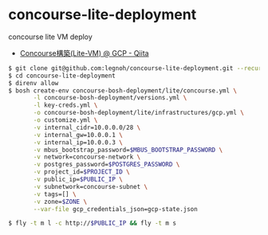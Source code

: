 concourse-lite-deployment
====

concourse lite VM deploy
- [Concourse構築(Lite-VM) @ GCP - Qiita](https://qiita.com/legnoh/items/75083932334b434dfa7f)

```sh
$ git clone git@github.com:legnoh/concourse-lite-deployment.git --recursive
$ cd concourse-lite-deployment
$ direnv allow
$ bosh create-env concourse-bosh-deployment/lite/concourse.yml \
       -l concourse-bosh-deployment/versions.yml \
       -l key-creds.yml \
       -o concourse-bosh-deployment/lite/infrastructures/gcp.yml \
       -o customize.yml \
       -v internal_cidr=10.0.0.0/28 \
       -v internal_gw=10.0.0.1 \
       -v internal_ip=10.0.0.3 \
       -v mbus_bootstrap_password=$MBUS_BOOTSTRAP_PASSWORD \
       -v network=concourse-network \
       -v postgres_password=$POSTGRES_PASSWORD \
       -v project_id=$PROJECT_ID \
       -v public_ip=$PUBLIC_IP \
       -v subnetwork=concourse-subnet \
       -v tags=[] \
       -v zone=$ZONE \
       --var-file gcp_credentials_json=gcp-state.json

$ fly -t m l -c http://$PUBLIC_IP && fly -t m s
```
